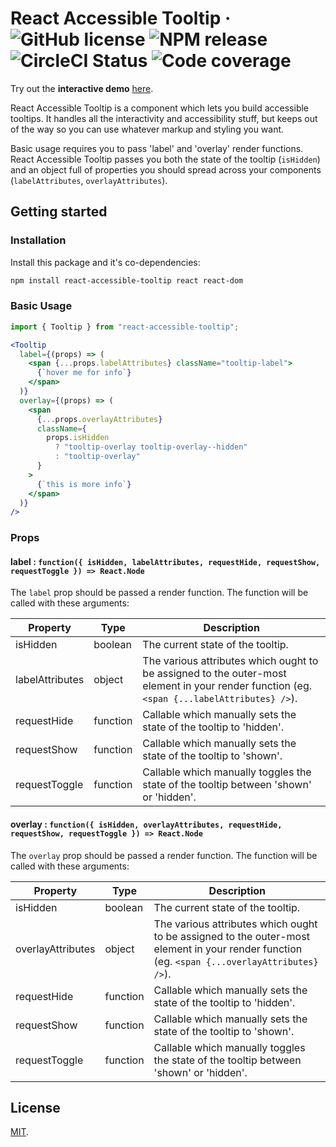 # React Accessible Tooltip · ![GitHub license](https://img.shields.io/badge/license-MIT-blue.svg) ![NPM release](https://img.shields.io/npm/v/react-accessible-tooltip.svg) ![CircleCI Status](https://circleci.com/gh/ryami333/react-accessible-tooltip.svg?style=shield&circle-token=:circle-token) ![Code coverage](https://img.shields.io/coveralls/github/ryami333/react-accessible-tooltip.svg)

Try out the **interactive demo**
[here](https://ryami333.github.io/react-accessible-tooltip/).

React Accessible Tooltip is a component which lets you build accessible
tooltips. It handles all the interactivity and accessibility stuff, but keeps
out of the way so you can use whatever markup and styling you want.

Basic usage requires you to pass 'label' and 'overlay' render functions. React
Accessible Tooltip passes you both the state of the tooltip (`isHidden`) and an
object full of properties you should spread across your components
(`labelAttributes`, `overlayAttributes`).

## Getting started

### Installation

Install this package and it's co-dependencies:

```bash
npm install react-accessible-tooltip react react-dom
```

### Basic Usage

```js
import { Tooltip } from "react-accessible-tooltip";
```

```jsx
<Tooltip
  label={(props) => (
    <span {...props.labelAttributes} className="tooltip-label">
      {`hover me for info`}
    </span>
  )}
  overlay={(props) => (
    <span
      {...props.overlayAttributes}
      className={
        props.isHidden
          ? "tooltip-overlay tooltip-overlay--hidden"
          : "tooltip-overlay"
      }
    >
      {`this is more info`}
    </span>
  )}
/>
```

### Props

#### label : `function({ isHidden, labelAttributes, requestHide, requestShow, requestToggle }) => React.Node`

The `label` prop should be passed a render function. The function will be called
with these arguments:

| Property        | Type     | Description                                                                                                                                |
| --------------- | -------- | ------------------------------------------------------------------------------------------------------------------------------------------ |
| isHidden        | boolean  | The current state of the tooltip.                                                                                                          |
| labelAttributes | object   | The various attributes which ought to be assigned to the outer-most element in your render function (eg. `<span {...labelAttributes} />`). |
| requestHide     | function | Callable which manually sets the state of the tooltip to 'hidden'.                                                                         |
| requestShow     | function | Callable which manually sets the state of the tooltip to 'shown'.                                                                          |
| requestToggle   | function | Callable which manually toggles the state of the tooltip between 'shown' or 'hidden'.                                                      |

#### overlay : `function({ isHidden, overlayAttributes, requestHide, requestShow, requestToggle }) => React.Node`

The `overlay` prop should be passed a render function. The function will be
called with these arguments:

| Property          | Type     | Description                                                                                                                                  |
| ----------------- | -------- | -------------------------------------------------------------------------------------------------------------------------------------------- |
| isHidden          | boolean  | The current state of the tooltip.                                                                                                            |
| overlayAttributes | object   | The various attributes which ought to be assigned to the outer-most element in your render function (eg. `<span {...overlayAttributes} />`). |
| requestHide       | function | Callable which manually sets the state of the tooltip to 'hidden'.                                                                           |
| requestShow       | function | Callable which manually sets the state of the tooltip to 'shown'.                                                                            |
| requestToggle     | function | Callable which manually toggles the state of the tooltip between 'shown' or 'hidden'.                                                        |

## License

[MIT](LICENSE).

